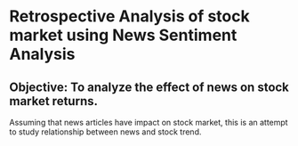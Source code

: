 # Retrospective Analysis of  stock market using News Sentiment Analysis
## Objective: To analyze the effect of news on stock market returns.
Assuming that news articles have impact on stock market, this is an attempt to
study relationship between news and stock trend.
